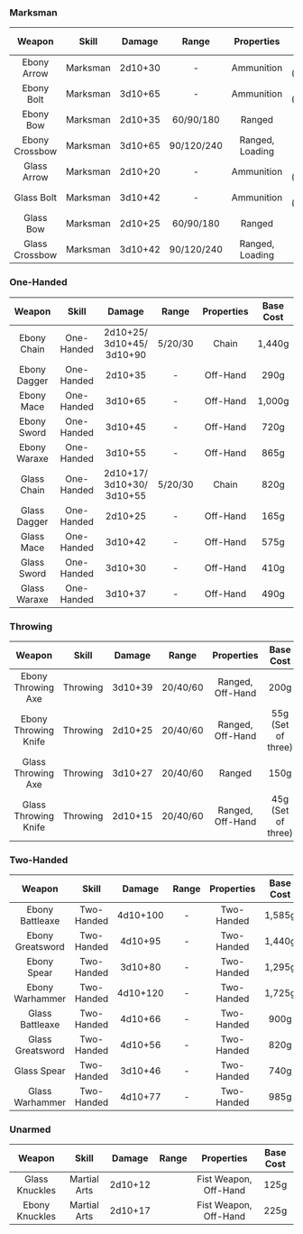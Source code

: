 ### Marksman
|     Weapon     |  Skill   | Damage  |   Range    |   Properties    |   Base Cost   |
| :------------: | :------: | :-----: | :--------: | :-------------: | :-----------: |
|  Ebony Arrow   | Marksman | 2d10+30 |     -      |   Ammunition    | 200g (Quiver) |
|   Ebony Bolt   | Marksman | 3d10+65 |     -      |   Ammunition    | 350g (Quiver) |
|   Ebony Bow    | Marksman | 2d10+35 | 60/90/180  |     Ranged      |    1,440g     |
| Ebony Crossbow | Marksman | 3d10+65 | 90/120/240 | Ranged, Loading |    1,875g     |
|  Glass Arrow   | Marksman | 2d10+20 |     -      |   Ammunition    | 175g (Quiver) |
|   Glass Bolt   | Marksman | 3d10+42 |     -      |   Ammunition    | 250g (Quiver) |
|   Glass Bow    | Marksman | 2d10+25 | 60/90/180  |     Ranged      |     820g      |
| Glass Crossbow | Marksman | 3d10+42 | 90/120/240 | Ranged, Loading |    1,075g     |
### One-Handed
|    Weapon    |   Skill    |          Damage           |  Range  | Properties | Base Cost |
| :----------: | :--------: | :-----------------------: | :-----: | :--------: | :-------: |
| Ebony Chain  | One-Handed | 2d10+25/ 3d10+45/ 3d10+90 | 5/20/30 |   Chain    |  1,440g   |
| Ebony Dagger | One-Handed |          2d10+35          |    -    |  Off-Hand  |   290g    |
|  Ebony Mace  | One-Handed |          3d10+65          |    -    |  Off-Hand  |  1,000g   |
| Ebony Sword  | One-Handed |          3d10+45          |    -    |  Off-Hand  |   720g    |
| Ebony Waraxe | One-Handed |          3d10+55          |    -    |  Off-Hand  |   865g    |
| Glass Chain  | One-Handed | 2d10+17/ 3d10+30/ 3d10+55 | 5/20/30 |   Chain    |   820g    |
| Glass Dagger | One-Handed |          2d10+25          |    -    |  Off-Hand  |   165g    |
|  Glass Mace  | One-Handed |          3d10+42          |    -    |  Off-Hand  |   575g    |
| Glass Sword  | One-Handed |          3d10+30          |    -    |  Off-Hand  |   410g    |
| Glass Waraxe | One-Handed |          3d10+37          |    -    |  Off-Hand  |   490g    |
### Throwing
|        Weapon        |  Skill   | Damage  |  Range   |    Properties    |     Base Cost      |
| :------------------: | :------: | :-----: | :------: | :--------------: | :----------------: |
|  Ebony Throwing Axe  | Throwing | 3d10+39 | 20/40/60 | Ranged, Off-Hand |        200g        |
| Ebony Throwing Knife | Throwing | 2d10+25 | 20/40/60 | Ranged, Off-Hand | 55g (Set of three) |
|  Glass Throwing Axe  | Throwing | 3d10+27 | 20/40/60 |      Ranged      |        150g        |
| Glass Throwing Knife | Throwing | 2d10+15 | 20/40/60 | Ranged, Off-Hand | 45g (Set of three) |
### Two-Handed
|      Weapon      |   Skill    |  Damage  | Range | Properties | Base Cost |
| :--------------: | :--------: | :------: | :---: | :--------: | :-------: |
| Ebony Battleaxe  | Two-Handed | 4d10+100 |   -   | Two-Handed |  1,585g   |
| Ebony Greatsword | Two-Handed | 4d10+95  |   -   | Two-Handed |  1,440g   |
|   Ebony Spear    | Two-Handed | 3d10+80  |   -   | Two-Handed |  1,295g   |
| Ebony Warhammer  | Two-Handed | 4d10+120 |   -   | Two-Handed |  1,725g   |
| Glass Battleaxe  | Two-Handed | 4d10+66  |   -   | Two-Handed |   900g    |
| Glass Greatsword | Two-Handed | 4d10+56  |   -   | Two-Handed |   820g    |
|   Glass Spear    | Two-Handed | 3d10+46  |   -   | Two-Handed |   740g    |
| Glass Warhammer  | Two-Handed | 4d10+77  |   -   | Two-Handed |   985g    |
### Unarmed
|     Weapon     |    Skill     | Damage  | Range |      Properties       | Base Cost |
| :------------: | :----------: | :-----: | :---: | :-------------------: | :-------: |
| Glass Knuckles | Martial Arts | 2d10+12 |       | Fist Weapon, Off-Hand |   125g    |
| Ebony Knuckles | Martial Arts | 2d10+17 |       | Fist Weapon, Off-Hand |   225g    |
